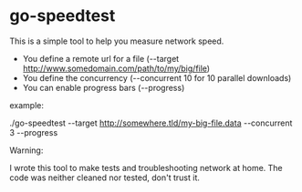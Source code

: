 # go-speedtest

This is a simple tool to help you measure network speed. 

- You define a remote url for a file (--target http://www.somedomain.com/path/to/my/big/file)
- You define the concurrency (--concurrent 10 for 10 parallel downloads) 
- You can enable progress bars (--progress)

example: 

./go-speedtest --target http://somewhere.tld/my-big-file.data --concurrent 3 --progress


Warning: 

I wrote this tool to make tests and troubleshooting network at home.
The code was neither cleaned nor tested, don't trust it. 
